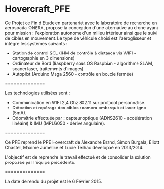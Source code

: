 Hovercraft_PFE
==============

Ce Projet de Fin d'Etude en partenariat avec le laboratoire de recherche en aerospatial ONERA, propose la conception d'une alternative au drone ayant pour mission : l'exploration autonome d'un milieu intérieur ainsi que le suivi de cibles en mouvement. Le type de véhicule choisi est l'aéroglisseur et intègre les systèmes suivants :
- Station de control SOL (IHM de contrôle à distance via WIFI - cartographie en 3 dimensions)
- Ordinateur de Bord (Raspberry sous OS Raspbian - algorithme SLAM, scaner laser, traitements d'images)
- Autopilot (Arduino Mega 2560 - contrôle en boucle fermée)

==============

Les technologies utilisées sont :
 - Communication en WIFI 2,4 Ghz 802.11 sur protocol personnalisé.
 - Détection et repérage des cibles : camera embarqué et laser ligne (5mA).
 - Odométrie effectuée par : capteur optique (ADNS2610 - accélération linéaire) & IMU (MPU6050 - dérive angulaire).

==============

Ce PFE reprend le PPE Hovercraft de Alexandre Brand, Simon Burgala, Eliott Chastel, Maxime Jumeline et Lucie Teilhac développé en 2013/2014.

L'objectif est de reprendre le travail effectué et de consolider la solution proposée par l'équipe précédente.

==============

La date de rendu du projet est le 6 Février 2015.

